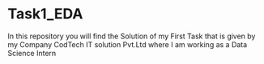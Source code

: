 # Task1_EDA
In this repository you will find the Solution of my First Task that is given by my Company CodTech IT solution Pvt.Ltd where I am working as a Data Science Intern
